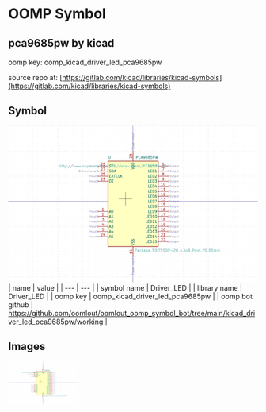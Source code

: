 # OOMP Symbol  
## pca9685pw  by kicad  
  
oomp key: oomp_kicad_driver_led_pca9685pw  
  
source repo at: [https://gitlab.com/kicad/libraries/kicad-symbols](https://gitlab.com/kicad/libraries/kicad-symbols)  
## Symbol  
  
[![working.png](working_600.png)](working.png)  
| name | value | 
| --- | --- | 
| symbol name | Driver_LED | 
| library name | Driver_LED | 
| oomp key | oomp_kicad_driver_led_pca9685pw | 
| oomp bot github | https://github.com/oomlout/oomlout_oomp_symbol_bot/tree/main/kicad_driver_led_pca9685pw/working | 
## Images  
  
[![working.png](working_140.png)](working.png)  
